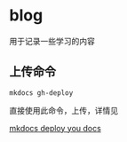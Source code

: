 # blog
用于记录一些学习的内容



## 上传命令

```
mkdocs gh-deploy
```

直接使用此命令，上传，详情见

[mkdocs deploy  you docs](https://www.mkdocs.org/user-guide/deploying-your-docs/)

